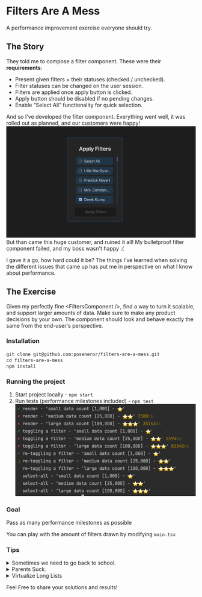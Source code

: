 # Filters Are A Mess
A performance improvement exercise everyone should try.

## The Story
They told me to compose a filter component.
These were their **requirements**:
- Present given filters + their statuses (checked / unchecked).
- Filter statuses can be changed on the user session.
- Filters are applied once apply button is clicked.
- Apply button should be disabled if no pending changes.
- Enable “Select All” functionality for quick selection.

And so I've developed the filter component. Everything went well, it was rolled out as planned, and our customers were happy!
![img.png](docs/FilterComponent.png)
But than came this huge customer, and ruined it all! My bulletproof filter component failed, and my boss wasn't happy :(

I gave it a go, how hard could it be?
The things I've learned when solving the different issues that came up has put me in perspective on what I know about performance.

## The Exercise
Given my perfectly fine \<FiltersComponent />, find a way to turn it scalable, and support larger amounts of data.
Make sure to make any product decisions by your own. The component should look and behave exactly the same from the end-user's perspective.

### Installation
```
git clone git@github.com:poseneror/filters-are-a-mess.git
cd filters-are-a-mess
npm install
```

### Running the project
1. Start project locally - `npm start`
2. Run tests (performance milestones included) - `npm test`
![img.png](docs/Performance.png)

### Goal
Pass as many performance milestones as possible

You can play with the amount of filters drawn by modifying `main.tsx`

### Tips
<details>
    <summary>Sometimes we need to go back to school.</summary>
    Let's re-visit data-structure lectures and try to map big O(n) notations for different operations / calculations we made in the component.
</details>
<details>
    <summary>Parents Suck.</summary>
    <ol>
        <li> A react component re-renders every time its state updates.</li>
        <li> A react component will ALWAYS re-render when its parent re-renders.</li>
    </ol>
    <img src="docs/Render.png" />
    <a href="https://react.dev/reference/react/memo#memo">Memoize</a> your components to prevent re-rendering if props don’t change. <br />
    <b>Important:</b> Anonymous functions defined during render cycle have unique references.
</details>
<details>
    <summary>Virtualize Long Lists</summary>
    Official React Docs: <br />
    "If your application renders long lists of data (hundreds or thousands of rows), we recommend using a technique known as “windowing”. This technique only renders a small subset of your rows at any given time, and can dramatically reduce the time it takes to re-render the components as well as the number of DOM nodes created."
    <img src="docs/Windowing.png" />
    There are different ways to virtualize long lists, including infinite scroll, and different pagination methods. But in order to keep the current behavior I found out it's best to use <a href="https://react-window.now.sh/">react-window</a>.
</details>

Feel Free to share your solutions and results!
